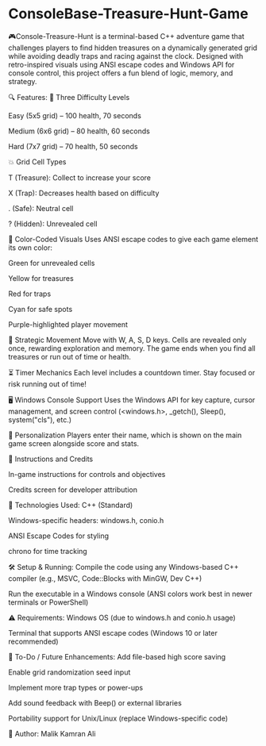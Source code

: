 # ConsoleBase-Treasure-Hunt-Game
🎮Console-Treasure-Hunt is a terminal-based C++ adventure game that challenges players to find hidden treasures on a dynamically generated grid while avoiding deadly traps and racing against the clock. Designed with retro-inspired visuals using ANSI escape codes and Windows API for console control, this project offers a fun blend of logic, memory, and strategy.

🔍 Features:
🎯 Three Difficulty Levels

Easy (5x5 grid) – 100 health, 70 seconds

Medium (6x6 grid) – 80 health, 60 seconds

Hard (7x7 grid) – 70 health, 50 seconds

💥 Grid Cell Types

T (Treasure): Collect to increase your score

X (Trap): Decreases health based on difficulty

. (Safe): Neutral cell

? (Hidden): Unrevealed cell

🎨 Color-Coded Visuals
Uses ANSI escape codes to give each game element its own color:

Green for unrevealed cells

Yellow for treasures

Red for traps

Cyan for safe spots

Purple-highlighted player movement

🧠 Strategic Movement
Move with W, A, S, D keys. Cells are revealed only once, rewarding exploration and memory. The game ends when you find all treasures or run out of time or health.

⏳ Timer Mechanics
Each level includes a countdown timer. Stay focused or risk running out of time!

🖥️ Windows Console Support
Uses the Windows API for key capture, cursor management, and screen control (<windows.h>, _getch(), Sleep(), system("cls"), etc.)

👤 Personalization
Players enter their name, which is shown on the main game screen alongside score and stats.

📜 Instructions and Credits

In-game instructions for controls and objectives

Credits screen for developer attribution

🧩 Technologies Used:
C++ (Standard)

Windows-specific headers: windows.h, conio.h

ANSI Escape Codes for styling

chrono for time tracking

🛠️ Setup & Running:
Compile the code using any Windows-based C++ compiler (e.g., MSVC, Code::Blocks with MinGW, Dev C++)

Run the executable in a Windows console (ANSI colors work best in newer terminals or PowerShell)

⚠️ Requirements:
Windows OS (due to windows.h and conio.h usage)

Terminal that supports ANSI escape codes (Windows 10 or later recommended)

📌 To-Do / Future Enhancements:
Add file-based high score saving

Enable grid randomization seed input

Implement more trap types or power-ups

Add sound feedback with Beep() or external libraries

Portability support for Unix/Linux (replace Windows-specific code)

👤 Author:
Malik Kamran Ali
